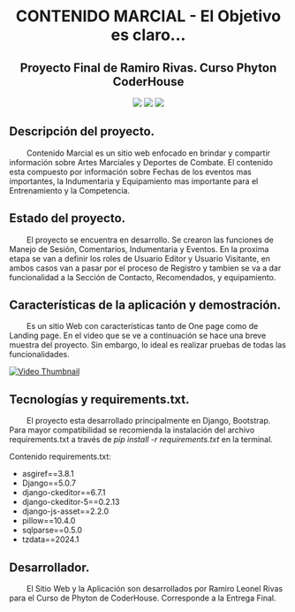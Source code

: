 <h1 align="center"> CONTENIDO MARCIAL - El Objetivo es claro... </h1>
<h2 align="center"> Proyecto Final de Ramiro Rivas. Curso Phyton CoderHouse </h2>
<p align="center">
   <img src="https://img.shields.io/badge/STATUS-EN%20DESAROLLO-green">
   <img src="https://img.shields.io/badge/LICENSE-Ramiro%20L.%20Rivas-red">
   <img src="https://img.shields.io/badge/LAST%20UPDATE-Agosto%202024-blue">
</p>

## Descripción del proyecto.

&nbsp;&nbsp;&nbsp;&nbsp;&nbsp;&nbsp;&nbsp;&nbsp;Contenido Marcial es un sitio web enfocado en brindar y compartir información sobre Artes Marciales y Deportes de Combate. El contenido esta compuesto por información sobre Fechas de los eventos mas importantes, la Indumentaria y Equipamiento mas importante para el Entrenamiento y la Competencia.

## Estado del proyecto.

&nbsp;&nbsp;&nbsp;&nbsp;&nbsp;&nbsp;&nbsp;&nbsp;El proyecto se encuentra en desarrollo. Se crearon las funciones de Manejo de Sesión, Comentarios, Indumentaria y Eventos. En la proxima etapa se van a definir los roles de Usuario Editor y Usuario Visitante, en ambos casos van a pasar por el proceso de Registro y tambien se va a dar funcionalidad a la Sección de Contacto, Recomendados, y equipamiento. 


## Características de la aplicación y demostración.

&nbsp;&nbsp;&nbsp;&nbsp;&nbsp;&nbsp;&nbsp;&nbsp;Es un sitio Web con características tanto de One page como de Landing page. En el video que se ve a continuación se hace una breve muestra del proyecto. Sin embargo, lo ideal es realizar pruebas de todas las funcionalidades.

[![Video Thumbnail](https://img.youtube.com/vi/SVDO9Aa9XvQ/0.jpg)](https://www.youtube.com/watch?v=SVDO9Aa9XvQ)

## Tecnologías y requirements.txt.

&nbsp;&nbsp;&nbsp;&nbsp;&nbsp;&nbsp;&nbsp;&nbsp;El proyecto esta desarrollado principalmente en Django, Bootstrap. Para mayor compatibilidad se recomienda la instalación del archivo requirements.txt a través de <i>pip install -r requirements.txt</i> en la terminal.


Contenido requirements.txt:
* asgiref==3.8.1
* Django==5.0.7
* django-ckeditor==6.7.1
* django-ckeditor-5==0.2.13
* django-js-asset==2.2.0
* pillow==10.4.0
* sqlparse==0.5.0
* tzdata==2024.1

## Desarrollador.

&nbsp;&nbsp;&nbsp;&nbsp;&nbsp;&nbsp;&nbsp;&nbsp;El Sitio Web y la Aplicación son desarrollados por Ramiro Leonel Rivas para el Curso de Phyton de CoderHouse. Corresponde a la Entrega Final.